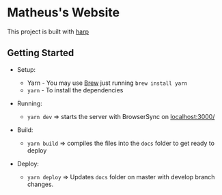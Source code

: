 # Matheus's Website

This project is built with [harp](http://harpjs.com/)

## Getting Started

- Setup:

  - Yarn - You may use [Brew](https://brew.sh/) just running `brew install yarn`
  - `yarn` - To install the dependencies

- Running:

  - `yarn dev` => starts the server with BrowserSync on [localhost:3000/](http://localhost:3000/)

- Build:

  - `yarn build` => compiles the files into the `docs` folder to get ready to deploy

- Deploy:

  - `yarn deploy` => Updates `docs` folder on master with develop branch changes.
